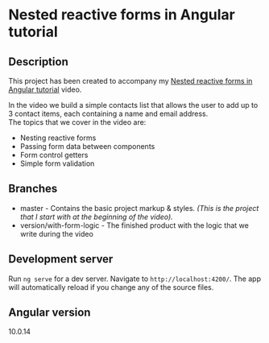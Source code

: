 # Nested reactive forms in Angular tutorial

## Description

This project has been created to accompany my [Nested reactive forms in Angular tutorial](https://youtu.be/DEuTcG8DxUI) video.

In the video we build a simple contacts list that allows the user to add up to 3 contact items, each containing a name and email address.  
The topics that we cover in the video are:
- Nesting reactive forms
- Passing form data between components
- Form control getters
- Simple form validation


## Branches
- master - Contains the basic project markup & styles. _(This is the project that I start with at the beginning of the video)._
- version/with-form-logic - The finished product with the logic that we write during the video


## Development server

Run `ng serve` for a dev server. Navigate to `http://localhost:4200/`. The app will automatically reload if you change any of the source files.


## Angular version

10.0.14
